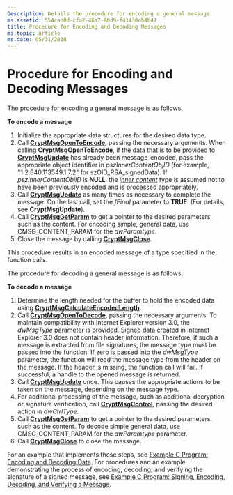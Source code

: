 ```yaml
---
Description: Details the procedure for encoding a general message.
ms.assetid: 554cab0d-cfa2-46a7-80d9-f41430eb4b47
title: Procedure for Encoding and Decoding Messages
ms.topic: article
ms.date: 05/31/2018
---
```


# Procedure for Encoding and Decoding Messages

The procedure for encoding a general message is as follows.

**To encode a message**

1.  Initialize the appropriate data structures for the desired data type.
2.  Call [**CryptMsgOpenToEncode**](/windows/desktop/api/Wincrypt/nf-wincrypt-cryptmsgopentoencode), passing the necessary arguments. When calling **CryptMsgOpenToEncode**, if the data that is to be provided to [**CryptMsgUpdate**](/windows/desktop/api/Wincrypt/nf-wincrypt-cryptmsgupdate) has already been message-encoded, pass the appropriate object identifier in *pszInnerContentObjID* (for example, "1.2.840.113549.1.7.2" for szOID\_RSA\_signedData). If *pszInnerContentObjID* is **NULL**, the [*inner content*](../secgloss/i-gly.md) type is assumed not to have been previously encoded and is processed appropriately.
3.  Call [**CryptMsgUpdate**](/windows/desktop/api/Wincrypt/nf-wincrypt-cryptmsgupdate) as many times as necessary to complete the message. On the last call, set the *fFinal* parameter to **TRUE**. (For details, see **CryptMsgUpdate**).
4.  Call [**CryptMsgGetParam**](/windows/desktop/api/Wincrypt/nf-wincrypt-cryptmsggetparam) to get a pointer to the desired parameters, such as the content. For encoding simple, general data, use CMSG\_CONTENT\_PARAM for the *dwParamtype*.
5.  Close the message by calling [**CryptMsgClose**](/windows/desktop/api/Wincrypt/nf-wincrypt-cryptmsgclose).

This procedure results in an encoded message of a type specified in the function calls.

The procedure for decoding a general message is as follows.

**To decode a message**

1.  Determine the length needed for the buffer to hold the encoded data using [**CryptMsgCalculateEncodedLength**](/windows/desktop/api/Wincrypt/nf-wincrypt-cryptmsgcalculateencodedlength).
2.  Call [**CryptMsgOpenToDecode**](/windows/desktop/api/Wincrypt/nf-wincrypt-cryptmsgopentodecode), passing the necessary arguments. To maintain compatibility with Internet Explorer version 3.0, the *dwMsgType* parameter is provided. Signed data created in Internet Explorer 3.0 does not contain header information. Therefore, if such a message is extracted from file signatures, the message type must be passed into the function. If zero is passed into the *dwMsgType* parameter, the function will read the message type from the header on the message. If the header is missing, the function call will fail. If successful, a handle to the opened message is returned.
3.  Call [**CryptMsgUpdate**](/windows/desktop/api/Wincrypt/nf-wincrypt-cryptmsgupdate) once. This causes the appropriate actions to be taken on the message, depending on the message type.
4.  For additional processing of the message, such as additional decryption or signature verification, call [**CryptMsgControl**](/windows/desktop/api/Wincrypt/nf-wincrypt-cryptmsgcontrol), passing the desired action in *dwCtrlType*.
5.  Call [**CryptMsgGetParam**](/windows/desktop/api/Wincrypt/nf-wincrypt-cryptmsggetparam) to get a pointer to the desired parameters, such as the content. To decode simple general data, use CMSG\_CONTENT\_PARAM for the *dwParamtype* parameter.
6.  Call [**CryptMsgClose**](/windows/desktop/api/Wincrypt/nf-wincrypt-cryptmsgclose) to close the message.

For an example that implements these steps, see [Example C Program: Encoding and Decoding Data](example-c-program-encoding-and-decoding-data.md). For procedures and an example demonstrating the process of encoding, decoding, and verifying the signature of a signed message, see [Example C Program: Signing, Encoding, Decoding, and Verifying a Message](example-c-program-signing-encoding-decoding-and-verifying-a-message.md).

 

 